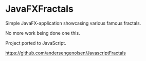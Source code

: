 # JavaFXFractals
Simple JavaFX-application showcasing various famous fractals.

No more work being done one this.

Project ported to JavaScript.

https://github.com/andersengenolsen/JavascriptFractals
